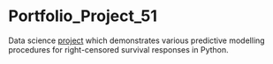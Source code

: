 # Portfolio_Project_51
Data science [project](https://johnpaulinepineda.github.io/Portfolio_Project_51/) which demonstrates various predictive modelling procedures for right-censored survival responses in Python.
